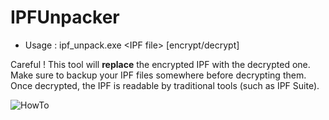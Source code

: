 # IPFUnpacker
 - Usage : ipf_unpack.exe \<IPF file\> [encrypt/decrypt]
 
Careful ! This tool will **replace** the encrypted IPF with the decrypted one.  
Make sure to backup your IPF files somewhere before decrypting them.  
Once decrypted, the IPF is readable by traditional tools (such as IPF Suite).  

![HowTo](http://i.imgur.com/NfEJ9Ma.gif)
